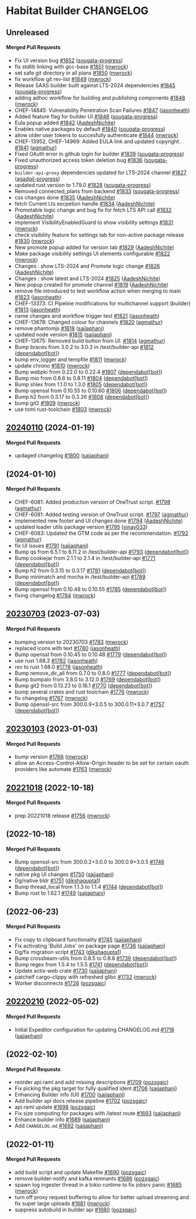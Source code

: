 # Habitat Builder CHANGELOG
<!-- latest_release unreleased -->
## Unreleased

#### Merged Pull Requests
- Fix UI version bug [#1852](https://github.com/habitat-sh/builder/pull/1852) ([sougata-progress](https://github.com/sougata-progress))
- fix stdlib linking with gcc-base [#1851](https://github.com/habitat-sh/builder/pull/1851) ([mwrock](https://github.com/mwrock))
- set safe git directory in all plans [#1850](https://github.com/habitat-sh/builder/pull/1850) ([mwrock](https://github.com/mwrock))
- fix workflow git rev-list [#1849](https://github.com/habitat-sh/builder/pull/1849) ([mwrock](https://github.com/mwrock))
- Release SAAS builder built against LTS-2024 dependencies [#1845](https://github.com/habitat-sh/builder/pull/1845) ([sougata-progress](https://github.com/sougata-progress))
- adding adhoc workflow for building and publishing components [#1848](https://github.com/habitat-sh/builder/pull/1848) ([mwrock](https://github.com/mwrock))
- CHEF-14845: Vulnerability Penetration Scan Failures [#1847](https://github.com/habitat-sh/builder/pull/1847) ([jasonheath](https://github.com/jasonheath))
- Added feature flag for builder UI [#1846](https://github.com/habitat-sh/builder/pull/1846) ([sougata-progress](https://github.com/sougata-progress))
- Eula popup added [#1842](https://github.com/habitat-sh/builder/pull/1842) ([AadeshNichite](https://github.com/AadeshNichite))
- Enables native packages by default [#1840](https://github.com/habitat-sh/builder/pull/1840) ([sougata-progress](https://github.com/sougata-progress))
-  allow older user tokens to succesfully authenticate [#1844](https://github.com/habitat-sh/builder/pull/1844) ([mwrock](https://github.com/mwrock))
- CHEF-13952, CHEF-14969: Added EULA link and updated copyright. [#1841](https://github.com/habitat-sh/builder/pull/1841) ([agmathur](https://github.com/agmathur))
- Fixed OAuth error in github login for builder [#1839](https://github.com/habitat-sh/builder/pull/1839) ([sougata-progress](https://github.com/sougata-progress))
- Fixed unauthorized access token deletion bug [#1836](https://github.com/habitat-sh/builder/pull/1836) ([sougata-progress](https://github.com/sougata-progress))
- `builder-api-proxy` dependencies updated for LTS-2024 channel [#1827](https://github.com/habitat-sh/builder/pull/1827) ([agadgil-progress](https://github.com/agadgil-progress))
- updated rust version to 1.79.0 [#1828](https://github.com/habitat-sh/builder/pull/1828) ([sougata-progress](https://github.com/sougata-progress))
- Removed connected_plans from backend [#1833](https://github.com/habitat-sh/builder/pull/1833) ([sougata-progress](https://github.com/sougata-progress))
- css changes done [#1835](https://github.com/habitat-sh/builder/pull/1835) ([AadeshNichite](https://github.com/AadeshNichite))
- fetch Current Lts excpetion handle [#1834](https://github.com/habitat-sh/builder/pull/1834) ([AadeshNichite](https://github.com/AadeshNichite))
- Promotable logic change and bug fix for fetch LTS API call [#1832](https://github.com/habitat-sh/builder/pull/1832) ([AadeshNichite](https://github.com/AadeshNichite))
- implement VisibilityEnabledGuard to show visibility settings [#1831](https://github.com/habitat-sh/builder/pull/1831) ([mwrock](https://github.com/mwrock))
- check visibility feature for settings tab for non-active package release [#1830](https://github.com/habitat-sh/builder/pull/1830) ([mwrock](https://github.com/mwrock))
- New promote popup added for version tab [#1829](https://github.com/habitat-sh/builder/pull/1829) ([AadeshNichite](https://github.com/AadeshNichite))
- Make package visibility settings UI elements configurable [#1822](https://github.com/habitat-sh/builder/pull/1822) ([mwrock](https://github.com/mwrock))
- Changes : show LTS-2024 and Promote logic change [#1826](https://github.com/habitat-sh/builder/pull/1826) ([AadeshNichite](https://github.com/AadeshNichite))
- Changes : show latest and LTS-2024 [#1825](https://github.com/habitat-sh/builder/pull/1825) ([AadeshNichite](https://github.com/AadeshNichite))
- New popup created for promote channel [#1819](https://github.com/habitat-sh/builder/pull/1819) ([AadeshNichite](https://github.com/AadeshNichite))
- remove file introduced to test workflow action when merging to main [#1823](https://github.com/habitat-sh/builder/pull/1823) ([jasonheath](https://github.com/jasonheath))
- CHEF-13373: CI Pipeline modifications for multichannel support (builder)  [#1813](https://github.com/habitat-sh/builder/pull/1813) ([jasonheath](https://github.com/jasonheath))
- name changes and workflow trigger test [#1821](https://github.com/habitat-sh/builder/pull/1821) ([jasonheath](https://github.com/jasonheath))
- CHEF-13678: Changed colour for channels [#1820](https://github.com/habitat-sh/builder/pull/1820) ([agmathur](https://github.com/agmathur))
- remove phantomjs [#1818](https://github.com/habitat-sh/builder/pull/1818) ([sajjaphani](https://github.com/sajjaphani))
- updated node version [#1815](https://github.com/habitat-sh/builder/pull/1815) ([sajjaphani](https://github.com/sajjaphani))
- CHEF-13675: Removed build button from UI. [#1814](https://github.com/habitat-sh/builder/pull/1814) ([agmathur](https://github.com/agmathur))
- Bump braces from 3.0.2 to 3.0.3 in /test/builder-api [#1812](https://github.com/habitat-sh/builder/pull/1812) ([dependabot[bot]](https://github.com/dependabot[bot]))
- bump env_logger and tempfile [#1811](https://github.com/habitat-sh/builder/pull/1811) ([mwrock](https://github.com/mwrock))
- update chrono [#1810](https://github.com/habitat-sh/builder/pull/1810) ([mwrock](https://github.com/mwrock))
- Bump webpki from 0.22.0 to 0.22.4 [#1807](https://github.com/habitat-sh/builder/pull/1807) ([dependabot[bot]](https://github.com/dependabot[bot]))
- Bump mio from 0.8.6 to 0.8.11 [#1804](https://github.com/habitat-sh/builder/pull/1804) ([dependabot[bot]](https://github.com/dependabot[bot]))
- Bump shlex from 1.1.0 to 1.3.0 [#1805](https://github.com/habitat-sh/builder/pull/1805) ([dependabot[bot]](https://github.com/dependabot[bot]))
- Bump openssl from 0.10.55 to 0.10.60 [#1806](https://github.com/habitat-sh/builder/pull/1806) ([dependabot[bot]](https://github.com/dependabot[bot]))
- Bump h2 from 0.3.17 to 0.3.26 [#1808](https://github.com/habitat-sh/builder/pull/1808) ([dependabot[bot]](https://github.com/dependabot[bot]))
- bump git2 [#1809](https://github.com/habitat-sh/builder/pull/1809) ([mwrock](https://github.com/mwrock))
- use toml rust-toolchain [#1803](https://github.com/habitat-sh/builder/pull/1803) ([mwrock](https://github.com/mwrock))
<!-- latest_release -->

## [20240110](https://github.com/habitat-sh/builder/tree/20240110) (2024-01-19)

#### Merged Pull Requests
- updaged changelog [#1800](https://github.com/habitat-sh/builder/pull/1800) ([sajjaphani](https://github.com/sajjaphani))



##  (2024-01-10)

#### Merged Pull Requests
- CHEF-6081: Added production version of OneTrust script. [#1798](https://github.com/habitat-sh/builder/pull/1798) ([agmathur](https://github.com/agmathur))
- CHEF-6081: Added testing version of OneTrust script. [#1797](https://github.com/habitat-sh/builder/pull/1797) ([agmathur](https://github.com/agmathur))
- implemented new footer and UI changes done [#1794](https://github.com/habitat-sh/builder/pull/1794) ([AadeshNichite](https://github.com/AadeshNichite))
- updated loader utils package version [#1795](https://github.com/habitat-sh/builder/pull/1795) ([vinay033](https://github.com/vinay033))
- CHEF-6083: Updated the GTM code as per the recommendation. [#1792](https://github.com/habitat-sh/builder/pull/1792) ([agmathur](https://github.com/agmathur))
- fix UI issues [#1791](https://github.com/habitat-sh/builder/pull/1791) ([sajjaphani](https://github.com/sajjaphani))
- Bump qs from 6.5.1 to 6.11.2 in /test/builder-api [#1793](https://github.com/habitat-sh/builder/pull/1793) ([dependabot[bot]](https://github.com/dependabot[bot]))
- Bump cookiejar from 2.1.1 to 2.1.4 in /test/builder-api [#1771](https://github.com/habitat-sh/builder/pull/1771) ([dependabot[bot]](https://github.com/dependabot[bot]))
- Bump h2 from 0.3.15 to 0.3.17 [#1781](https://github.com/habitat-sh/builder/pull/1781) ([dependabot[bot]](https://github.com/dependabot[bot]))
- Bump minimatch and mocha in /test/builder-api [#1789](https://github.com/habitat-sh/builder/pull/1789) ([dependabot[bot]](https://github.com/dependabot[bot]))
- Bump openssl from 0.10.48 to 0.10.55 [#1785](https://github.com/habitat-sh/builder/pull/1785) ([dependabot[bot]](https://github.com/dependabot[bot]))
- fixing changelog [#1784](https://github.com/habitat-sh/builder/pull/1784) ([mwrock](https://github.com/mwrock))

## [20230703](https://github.com/habitat-sh/builder/tree/20230703) (2023-07-03)

#### Merged Pull Requests
- bumping version to 20230703 [#1783](https://github.com/habitat-sh/builder/pull/1783) ([mwrock](https://github.com/mwrock))
- replaced icons with text [#1780](https://github.com/habitat-sh/builder/pull/1780) ([jasonheath](https://github.com/jasonheath))
- Bump openssl from 0.10.45 to 0.10.48 [#1779](https://github.com/habitat-sh/builder/pull/1779) ([dependabot[bot]](https://github.com/dependabot[bot]))
- use rust 1.68.2 [#1782](https://github.com/habitat-sh/builder/pull/1782) ([jasonheath](https://github.com/jasonheath))
- rev to rust 1.68.0 [#1778](https://github.com/habitat-sh/builder/pull/1778) ([jasonheath](https://github.com/jasonheath))
- Bump remove_dir_all from 0.7.0 to 0.8.0 [#1777](https://github.com/habitat-sh/builder/pull/1777) ([dependabot[bot]](https://github.com/dependabot[bot]))
- Bump bumpalo from 3.8.0 to 3.12.0 [#1769](https://github.com/habitat-sh/builder/pull/1769) ([dependabot[bot]](https://github.com/dependabot[bot]))
- Bump git2 from 0.13.23 to 0.16.1 [#1770](https://github.com/habitat-sh/builder/pull/1770) ([dependabot[bot]](https://github.com/dependabot[bot]))
- bump several crates and rust toolchain [#1776](https://github.com/habitat-sh/builder/pull/1776) ([mwrock](https://github.com/mwrock))
- fix changelog [#1767](https://github.com/habitat-sh/builder/pull/1767) ([mwrock](https://github.com/mwrock))
- Bump openssl-src from 300.0.9+3.0.5 to 300.0.11+3.0.7 [#1757](https://github.com/habitat-sh/builder/pull/1757) ([dependabot[bot]](https://github.com/dependabot[bot]))

## [20230103](https://github.com/habitat-sh/builder/tree/20230103) (2023-01-03)

#### Merged Pull Requests
- bump version [#1766](https://github.com/habitat-sh/builder/pull/1766) ([mwrock](https://github.com/mwrock))
- allow an Access-Control-Allow-Origin header to be set for certain oauth providers like automate [#1763](https://github.com/habitat-sh/builder/pull/1763) ([mwrock](https://github.com/mwrock))

## [20221018](https://github.com/habitat-sh/builder/tree/20221018) (2022-10-18)

#### Merged Pull Requests
- prep 20221018 release [#1756](https://github.com/habitat-sh/builder/pull/1756) ([mwrock](https://github.com/mwrock))



##  (2022-10-18)

#### Merged Pull Requests
- Bump openssl-src from 300.0.2+3.0.0 to 300.0.9+3.0.5 [#1746](https://github.com/habitat-sh/builder/pull/1746) ([dependabot[bot]](https://github.com/dependabot[bot]))
- native pkg UI changes [#1750](https://github.com/habitat-sh/builder/pull/1750) ([sajjaphani](https://github.com/sajjaphani))
- Dg/native bldr [#1751](https://github.com/habitat-sh/builder/pull/1751) ([dikshagupta1](https://github.com/dikshagupta1))
- Bump thread_local from 1.1.3 to 1.1.4 [#1744](https://github.com/habitat-sh/builder/pull/1744) ([dependabot[bot]](https://github.com/dependabot[bot]))
- Bump rust to 1.62.1 [#1749](https://github.com/habitat-sh/builder/pull/1749) ([sajjaphani](https://github.com/sajjaphani))

##  (2022-06-23)

#### Merged Pull Requests
- Fix copy to clipboard functionality [#1745](https://github.com/habitat-sh/builder/pull/1745) ([sajjaphani](https://github.com/sajjaphani))
- Fix activating &#39;Build Jobs&#39; on package page [#1736](https://github.com/habitat-sh/builder/pull/1736) ([sajjaphani](https://github.com/sajjaphani))
- Dg/fix migration script [#1743](https://github.com/habitat-sh/builder/pull/1743) ([dikshagupta1](https://github.com/dikshagupta1))
- Bump crossbeam-utils from 0.8.5 to 0.8.8 [#1739](https://github.com/habitat-sh/builder/pull/1739) ([dependabot[bot]](https://github.com/dependabot[bot]))
- Bump regex from 1.5.4 to 1.5.5 [#1741](https://github.com/habitat-sh/builder/pull/1741) ([dependabot[bot]](https://github.com/dependabot[bot]))
- Update actix-web crate [#1730](https://github.com/habitat-sh/builder/pull/1730) ([sajjaphani](https://github.com/sajjaphani))
- patchelf cargo-clippy with refreshed glibc [#1732](https://github.com/habitat-sh/builder/pull/1732) ([mwrock](https://github.com/mwrock))
- Worker disconnects [#1726](https://github.com/habitat-sh/builder/pull/1726) ([pozsgaic](https://github.com/pozsgaic))

## [20220210](https://github.com/habitat-sh/builder/tree/20220210) (2022-05-02)

#### Merged Pull Requests
- Initial Expeditor configuration for updating CHANGELOG.md [#1718](https://github.com/habitat-sh/builder/pull/1718) ([sajjaphani](https://github.com/sajjaphani))



##  (2022-02-10)

#### Merged Pull Requests
- reorder api.raml and add missing descriptions [#1709](https://github.com/habitat-sh/builder/pull/1709) ([pozsgaic](https://github.com/pozsgaic))
- Fix picking the pkg target for fully qualified ident [#1706](https://github.com/habitat-sh/builder/pull/1706) ([sajjaphani](https://github.com/sajjaphani))
- Enhancing Builder info (UI) [#1700](https://github.com/habitat-sh/builder/pull/1700) ([sajjaphani](https://github.com/sajjaphani))
- Add builder api docs release pipeline [#1702](https://github.com/habitat-sh/builder/pull/1702) ([pozsgaic](https://github.com/pozsgaic))
- api raml update [#1698](https://github.com/habitat-sh/builder/pull/1698) ([pozsgaic](https://github.com/pozsgaic))
- Fix size computing for packages with /latest route [#1693](https://github.com/habitat-sh/builder/pull/1693) ([sajjaphani](https://github.com/sajjaphani))
- Enhance builder info [#1689](https://github.com/habitat-sh/builder/pull/1689) ([sajjaphani](https://github.com/sajjaphani))
- Add `CHANGELOG.md` [#1692](https://github.com/habitat-sh/builder/pull/1692) ([sajjaphani](https://github.com/sajjaphani))

##  (2022-01-11)

#### Merged Pull Requests
- add build script and update Makefile [#1690](https://github.com/habitat-sh/builder/pull/1690) ([pozsgaic](https://github.com/pozsgaic))
- remove builder-notify and kafka remnants [#1686](https://github.com/habitat-sh/builder/pull/1686)  ([pozsgaic](https://github.com/pozsgaic))
- spawn log ingester thread in a tokio runtime to fix jobsrv panic [#1685](https://github.com/habitat-sh/builder/pull/1685) ([mwrock](https://github.com/mwrock))
- turn off proxy request buffering to allow for better upload streaming and fix super large uploads [#1681](https://github.com/habitat-sh/builder/pull/1681) ([mwrock](https://github.com/mwrock))
- suppress autobuild in builder api [#1680](https://github.com/habitat-sh/builder/pull/1680) ([pozsgaic](https://github.com/pozsgaic))